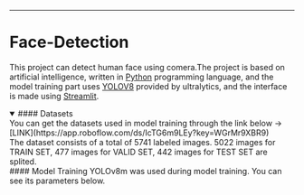 ___
# Face-Detection
This project can detect human face using comera.The project is based on artificial intelligence, written in [Python](https://www.python.org/) programming language, and the model training part uses [YOLOV8](https://github.com/ultralytics/ultralytics) provided by ultralytics, and the interface is made using [Streamlit](https://docs.streamlit.io/).<br>
<details open>
  <summary>#### Datasets</summary>
  You can get the datasets used in model training through the link below -> [LINK](https://app.roboflow.com/ds/IcTG6m9LEy?key=WGrMr9XBR9)
  <br>
  The dataset consists of a total of 5741 labeled images. 5022 images for TRAIN SET, 477 images for VALID SET, 442 images for TEST SET are   splited.
</details>
#### Model Training
YOLOv8m was used during model training. You can see its parameters below.
